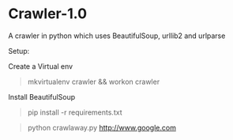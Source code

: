 Crawler-1.0
===========

A crawler in python which uses BeautifulSoup, urllib2 and urlparse

Setup:

Create a Virtual env

> mkvirtualenv crawler && workon crawler

Install BeautifulSoup

> pip install -r requirements.txt

> python crawlaway.py http://www.google.com
